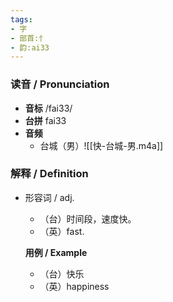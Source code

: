 ```yaml
---
tags:
- 字
- 部首:忄
- 韵:ai33
---
```


### __读音__ / Pronunciation

- __音标__ /fai33/
- __台拼__ fai33
- __音频__
	- 台城（男）![[快-台城-男.m4a]]
### 解释 / Definition

- 形容词 / adj.
	- （台）时间段，速度快。
	- （英）fast.

	**用例 / Example**
	- （台）快乐
	- （英）happiness